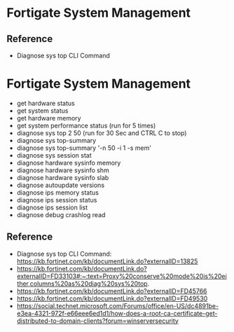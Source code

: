 # Fortigate System Management

## Reference
- Diagnose sys top CLI Command

# Fortigate System Management
- get hardware status
- get system status
- get hardware memory
- get system performance status (run for 5 times)
- diagnose sys top 2 50 (run for 30 Sec and CTRL C to stop)
- diagnose sys top-summary
- diagnose sys top-summary '-n 50 -i 1 -s mem'
- diagnose sys session stat
- diagnose hardware sysinfo memory
- diagnose hardware sysinfo shm
- diagnose hardware sysinfo slab
- diagnose autoupdate versions
- diagnose ips memory status
- diagnose ips session status
- diagnose ips session list
- diagnose debug crashlog read

## Reference
- Diagnose sys top CLI Command: https://kb.fortinet.com/kb/documentLink.do?externalID=13825
- https://kb.fortinet.com/kb/documentLink.do?externalID=FD33103#:~:text=Proxy%20conserve%20mode%20is%20either,columns%20as%20diag%20sys%20top.
- https://kb.fortinet.com/kb/documentLink.do?externalID=FD45766
- https://kb.fortinet.com/kb/documentLink.do?externalID=FD49530
- https://social.technet.microsoft.com/Forums/office/en-US/dc4891be-e3ea-4321-972f-e66eee6ed1d1/how-does-a-root-ca-certificate-get-distributed-to-domain-clients?forum=winserversecurity
